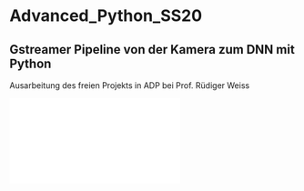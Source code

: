 # Advanced_Python_SS20
## Gstreamer Pipeline von der Kamera zum DNN mit Python
Ausarbeitung des freien Projekts in ADP bei Prof. Rüdiger Weiss

![Alt text](pics/BHT-Logo.pdf?raw=true "Title")
